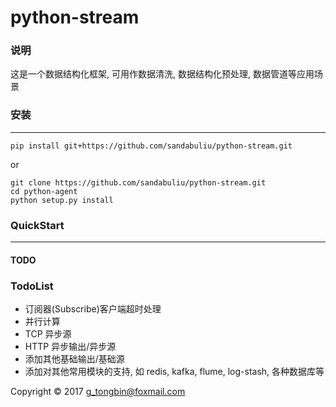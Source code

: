 #  python-stream

### 说明
这是一个数据结构化框架, 可用作数据清洗, 数据结构化预处理, 数据管道等应用场景


### 安装
-----------
```shell
pip install git+https://github.com/sandabuliu/python-stream.git
```
or

```shell
git clone https://github.com/sandabuliu/python-stream.git
cd python-agent
python setup.py install
```


### QuickStart
---------------
#### TODO

### TodoList

* 订阅器(Subscribe)客户端超时处理
* 并行计算
* TCP 异步源
* HTTP 异步输出/异步源
* 添加其他基础输出/基础源
* 添加对其他常用模块的支持, 如 redis, kafka, flume, log-stash, 各种数据库等

Copyright © 2017 [g_tongbin@foxmail.com](mailto:g_tongbin@foxmail.com)